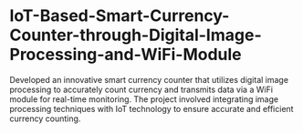 # IoT-Based-Smart-Currency-Counter-through-Digital-Image-Processing-and-WiFi-Module
Developed an innovative smart currency counter that utilizes digital image processing to accurately count currency and transmits data via a WiFi module for real-time monitoring. The project involved integrating image processing techniques with IoT technology to ensure accurate and efficient currency counting.

